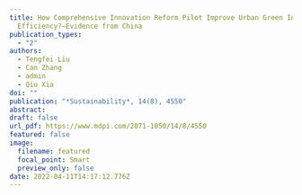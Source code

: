 ```yaml
---
title: How Comprehensive Innovation Reform Pilot Improve Urban Green Innovation
  Efficiency?—Evidence from China
publication_types:
  - "2"
authors:
  - Tengfei Liu
  - Can Zhang
  - admin
  - Qiu Xia
doi: ""
publication: "*Sustainability*, 14(8), 4550"
abstract: 
draft: false
url_pdf: https://www.mdpi.com/2071-1050/14/8/4550
featured: false
image:
  filename: featured
  focal_point: Smart
  preview_only: false
date: 2022-04-11T14:17:12.776Z
---
```

